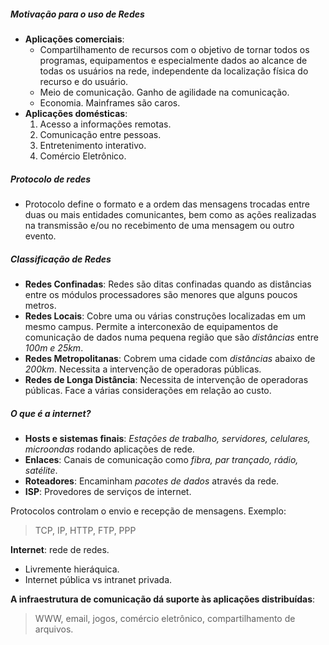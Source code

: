 ##### Motivação para o uso de Redes
- **Aplicações comerciais**: 
	- Compartilhamento de recursos com o objetivo de tornar todos os programas, equipamentos e especialmente dados ao alcance de todas os usuários na rede, independente da localização física do recurso e do usuário.
	- Meio de comunicação. Ganho de agilidade na comunicação. 
	- Economia. Mainframes são caros.
- **Aplicações domésticas**: 
	1. Acesso a informações remotas.
	2. Comunicação entre pessoas.
	3. Entretenimento interativo.
	4. Comércio Eletrônico.

##### Protocolo de redes
- Protocolo define o formato e a ordem das mensagens trocadas entre duas ou mais entidades comunicantes, bem como as ações realizadas na transmissão e/ou no recebimento de uma mensagem ou outro evento.

##### Classificação de Redes
- **Redes Confinadas**: Redes são ditas confinadas quando as distâncias entre os módulos processadores são menores que alguns poucos metros.
- **Redes Locais**: Cobre uma ou várias construções localizadas em um mesmo campus. Permite a interconexão de equipamentos de comunicação de dados numa pequena região que são *distâncias* entre *100m e 25km*.
- **Redes Metropolitanas**: Cobrem uma cidade com *distâncias* abaixo de *200km*. Necessita a intervenção de operadoras públicas.
- **Redes de Longa Distância**: Necessita de intervenção de operadoras públicas. Face a várias considerações em relação ao custo. 

##### O que é a internet?
- **Hosts e sistemas finais**: *Estações de trabalho, servidores, celulares, microondas* rodando aplicações de rede.
- **Enlaces**: Canais de comunicação como *fibra, par trançado, rádio, satélite*.
- **Roteadores**: Encaminham *pacotes de dados* através da rede.
- **ISP**: Provedores de serviços de internet.

Protocolos controlam o envio e recepção de mensagens. 
Exemplo:

>TCP, IP, HTTP, FTP, PPP

**Internet**: rede de redes.
- Livremente hieráquica.
- Internet pública vs intranet privada.

**A infraestrutura de comunicação dá suporte às aplicações distribuídas**: 

> WWW, email, jogos, comércio eletrônico, compartilhamento de arquivos.

